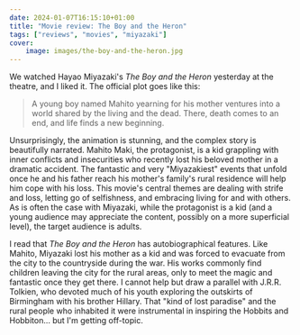 ```yaml
---
date: 2024-01-07T16:15:10+01:00
title: "Movie review: The Boy and the Heron"
tags: ["reviews", "movies", "miyazaki"]
cover:
    image: images/the-boy-and-the-heron.jpg
---
```

We watched Hayao Miyazaki's *The Boy and the Heron* yesterday at the theatre,
and I liked it. The official plot goes like this:

> A young boy named Mahito yearning for his mother ventures into a world shared
by the living and the dead. There, death comes to an end, and life finds a new
beginning.

Unsurprisingly, the animation is stunning, and the complex story is beautifully
narrated. Mahito Maki, the protagonist, is a kid grappling with inner conflicts
and insecurities who recently lost his beloved mother in a dramatic accident.
The fantastic and very "Miyazakiest" events that unfold once he and his father
reach his mother's family's rural residence will help him cope with his loss.
This movie's central themes are dealing with strife and loss, letting go of
selfishness, and embracing living for and with others. As is often the case with
Miyazaki, while the protagonist is a kid (and a young audience may appreciate
the content, possibly on a more superficial level), the target audience is
adults.

I read that *The Boy and the Heron* has autobiographical features. Like Mahito,
Miyazaki lost his mother as a kid and was forced to evacuate from the city to
the countryside during the war. His works commonly find children leaving the
city for the rural areas, only to meet the magic and fantastic once they get
there. I cannot help but draw a parallel with J.R.R. Tolkien, who devoted much
of his youth exploring the outskirts of Birmingham with his brother Hillary.
That "kind of lost paradise" and the rural people who inhabited it were
instrumental in inspiring the Hobbits and Hobbiton... but I'm getting off-topic.